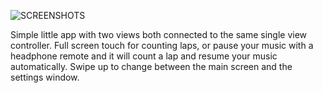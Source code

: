 ![SCREENSHOTS](https://raw.github.com/derekneil/dalplexLapper/master/dalplexLapper.png "DalplexLapper ScreenShots")

Simple little app with two views both connected to the same single view controller.
Full screen touch for counting laps, or pause your music with a headphone remote and it will count a lap and resume your music automatically.
Swipe up to change between the main screen and the settings window.
 